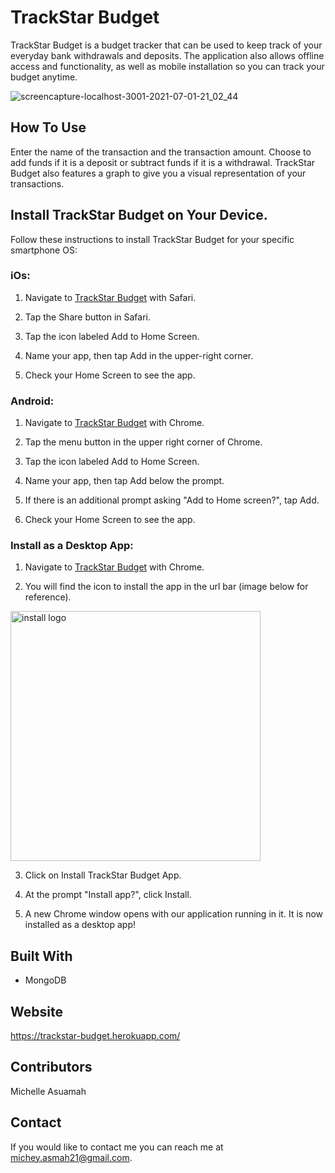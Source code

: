 # TrackStar Budget

TrackStar Budget is a budget tracker that can be used to keep track of your everyday bank withdrawals and deposits. The application also allows offline access and functionality, as well as mobile installation so you can track your budget anytime.

![screencapture-localhost-3001-2021-07-01-21_02_44](https://user-images.githubusercontent.com/77217156/124209351-613a1980-dab7-11eb-800d-9abaf4b1b9b5.png)


## How To Use
Enter the name of the transaction and the transaction amount. Choose to add funds if it is a deposit or subtract funds if it is a withdrawal. TrackStar Budget also features a graph to give you a visual representation of your transactions.

## Install TrackStar Budget on Your Device.

Follow these instructions to install TrackStar Budget for your specific smartphone OS:

### iOs:

1. Navigate to [TrackStar Budget](https://trackstar-budget.herokuapp.com/) with Safari.

2. Tap the Share button in Safari.

3. Tap the icon labeled Add to Home Screen.

4. Name your app, then tap Add in the upper-right corner.

5. Check your Home Screen to see the app.

### Android:

1. Navigate to [TrackStar Budget](https://trackstar-budget.herokuapp.com/) with Chrome.

2. Tap the menu button in the upper right corner of Chrome.

3. Tap the icon labeled Add to Home Screen.

4. Name your app, then tap Add below the prompt.

5. If there is an additional prompt asking "Add to Home screen?", tap Add.

6. Check your Home Screen to see the app.

### Install as a Desktop App:

1. Navigate to [TrackStar Budget](https://trackstar-budget.herokuapp.com/) with Chrome.

2. You will find the icon to install the app in the url bar (image below for reference).

<img src="https://user-images.githubusercontent.com/77217156/124214788-c9d9c400-dac0-11eb-93d5-0428ca7f9aed.png" alt="install logo" width="400"/>

3. Click on Install TrackStar Budget App.

4. At the prompt "Install app?", click Install.

5. A new Chrome window opens with our application running in it. It is now installed as a desktop app!


## Built With
* MongoDB

## Website
https://trackstar-budget.herokuapp.com/

## Contributors
Michelle Asuamah

## Contact
If you would like to contact me you can reach me at michey.asmah21@gmail.com.
